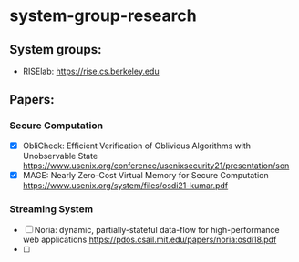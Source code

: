 # system-group-research

## System groups:
- RISElab: https://rise.cs.berkeley.edu

## Papers:

### Secure Computation
- [x] ObliCheck: Efficient Verification of Oblivious Algorithms with Unobservable State https://www.usenix.org/conference/usenixsecurity21/presentation/son
- [x] MAGE: Nearly Zero-Cost Virtual Memory for Secure Computation https://www.usenix.org/system/files/osdi21-kumar.pdf

### Streaming System
- [ ] Noria: dynamic, partially-stateful data-flow for high-performance web applications https://pdos.csail.mit.edu/papers/noria:osdi18.pdf
- [ ] 
